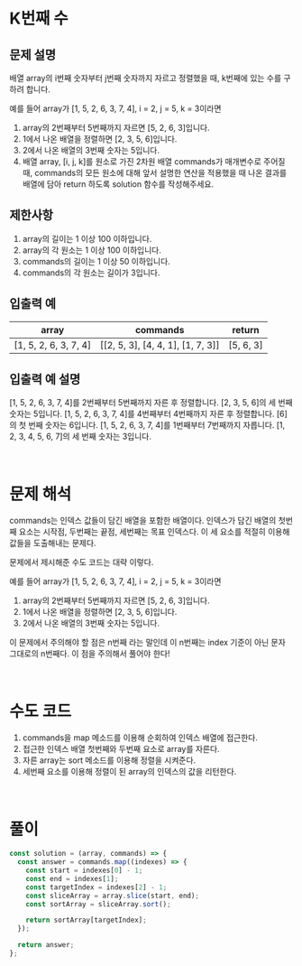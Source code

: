 # K번째 수

## 문제 설명

배열 array의 i번째 숫자부터 j번째 숫자까지 자르고 정렬했을 때, k번째에 있는 수를 구하려 합니다.

예를 들어 array가 [1, 5, 2, 6, 3, 7, 4], i = 2, j = 5, k = 3이라면

1. array의 2번째부터 5번째까지 자르면 [5, 2, 6, 3]입니다.
2. 1에서 나온 배열을 정렬하면 [2, 3, 5, 6]입니다.
3. 2에서 나온 배열의 3번째 숫자는 5입니다.
4. 배열 array, [i, j, k]를 원소로 가진 2차원 배열 commands가 매개변수로 주어질 때, commands의 모든 원소에 대해 앞서 설명한 연산을 적용했을 때 나온 결과를 배열에 담아 return 하도록 solution 함수를 작성해주세요.

## 제한사항

1. array의 길이는 1 이상 100 이하입니다.
2. array의 각 원소는 1 이상 100 이하입니다.
3. commands의 길이는 1 이상 50 이하입니다.
4. commands의 각 원소는 길이가 3입니다.

## 입출력 예

|         array         |             commands              |  return   |
| :-------------------: | :-------------------------------: | :-------: |
| [1, 5, 2, 6, 3, 7, 4] | [[2, 5, 3], [4, 4, 1], [1, 7, 3]] | [5, 6, 3] |

## 입출력 예 설명

[1, 5, 2, 6, 3, 7, 4]를 2번째부터 5번째까지 자른 후 정렬합니다. [2, 3, 5, 6]의 세 번째 숫자는 5입니다.
[1, 5, 2, 6, 3, 7, 4]를 4번째부터 4번째까지 자른 후 정렬합니다. [6]의 첫 번째 숫자는 6입니다.
[1, 5, 2, 6, 3, 7, 4]를 1번째부터 7번째까지 자릅니다. [1, 2, 3, 4, 5, 6, 7]의 세 번째 숫자는 3입니다.

<br />

# 문제 해석

commands는 인덱스 값들이 담긴 배열을 포함한 배열이다.
인덱스가 담긴 배열의 첫번째 요소는 시작점, 두번째는 끝점, 세번째는 목표 인덱스다. 이 세 요소를 적절히 이용해 값들을 도출해내는 문제다.

문제에서 제시해준 수도 코드는 대략 이렇다.

예를 들어 array가 [1, 5, 2, 6, 3, 7, 4], i = 2, j = 5, k = 3이라면

1. array의 2번째부터 5번째까지 자르면 [5, 2, 6, 3]입니다.
2. 1에서 나온 배열을 정렬하면 [2, 3, 5, 6]입니다.
3. 2에서 나온 배열의 3번째 숫자는 5입니다.

이 문제에서 주의해야 할 점은 n번째 라는 말인데 이 n번째는 index 기준이 아닌 문자 그대로의 n번째다. 이 점을 주의해서 풀어야 한다!

<br />

# 수도 코드

1. commands을 map 메소드를 이용해 순회하여 인덱스 배열에 접근한다.
2. 접근한 인덱스 배열 첫번째와 두번째 요소로 array를 자른다.
3. 자른 array는 sort 메소드를 이용해 정렬을 시켜준다.
4. 세번째 요소를 이용해 정렬이 된 array의 인덱스의 값을 리턴한다.

<br />

# 풀이

```js
const solution = (array, commands) => {
  const answer = commands.map((indexes) => {
    const start = indexes[0] - 1;
    const end = indexes[1];
    const targetIndex = indexes[2] - 1;
    const sliceArray = array.slice(start, end);
    const sortArray = sliceArray.sort();

    return sortArray[targetIndex];
  });

  return answer;
};
```
